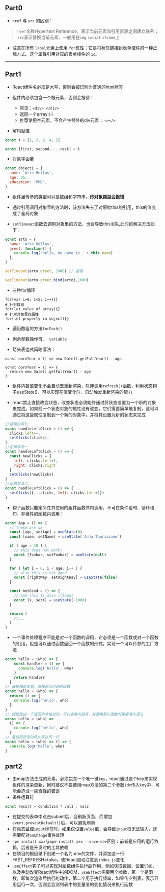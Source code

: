 ## Part0
- `href` 与 `src` 的区别：
> `href`全称Hypertext Reference，表示当前元素和引用资源之间建立联系；`src`表示替换当前元素，一般用在`img` `script` `iframe`上

- 注意在所有 `label`元素上使用 `for`属性；它是将标签链接到表单控件的一种正规方式。这个属性引用对应的表单控件的 `id`。
---
## Part1
- React组件名必须是大写，否则会被识别为普通的html标签

- 组件内必须包含一个根元素，否则会报错：
  -  常见：`<div> </div>`
  -  返回一个array:`[]`
  -  推荐使用空元素，不会产生额外的div元素： `<></>`

- 解构赋值
```javascript
const t = [1, 2, 3, 4, 5]

const [first, second, ...rest] = t
```

- 对象字面量
```javascript
const object1 = {
  name: 'Arto Hellas',
  age: 35,
  education: 'PhD',
}
```

- 组件里传参的类型可以是数组和字符串，**传对象类型会报错**

- 通过引用调用对象里的方法时，该方法失去了对原始this的引用，this的值变成了全局对象
- `setTimeout`函数去调用对象里的方法，也会导致this消失,此时的解决方法如下：
```javascript
const arto = {
  name: 'Arto Hellas',
  greet: function() {
    console.log('hello, my name is ' + this.name)
  },
}

setTimeout(arto.greet, 1000) // 报错

setTimeout(arto.greet.bind(arto),1000)
```

- 三种for循环
```
for(var i=0; i<5; i++){}
# 针对数组
for(let value of array){}
# 针对对象里的属性
for(let property in object){}

```

- 遍历数组的方法`forEach()`
- 剩余参数操作符`...variable`

- 箭头表达式简略写法：
```
const bornYear = () => new Date().getFullYear() - age

const bornYear = () => {
  return new Date().getFullYear() - age
}
```

- 组件内数值变化不会自动去重新渲染，除非调用`refresh()`函数，利用状态钩子useState()，可以实现在值变化时，自动触发重新渲染的能力

- react禁止直接改变状态，改变状态必须始终通过将状态设置为一个新的对象来完成。如果前一个状态对象的属性没有改变，它们需要简单地复制，这可以通过将这些属性复制到一个新的对象中，并将其设置为新的状态来完成

```javascript
//错误的写法
const handleLeftClick = () => {
  clicks.left++;
  setClicks(clicks);
}
//正确写法一
const handleLeftClick = () => {
  const newClicks = {
    left: clicks.left+1,
    right: clicks.right
  }
  setClicks(newClicks)
}
//正确写法二
const handleLeftClick = () => {
  setClicks({...clicks, left: clicks.left+1})
}

```

- 钩子函数只能定义在其使用的组件函数体内调用，不可在条件语句、循环语句、非组件的函数内调用：
```javascript
const App = () => {
  // these are ok
  const [age, setAge] = useState(0)
  const [name, setName] = useState('Juha Tauriainen')

  if ( age > 10 ) {
    // this does not work!
    const [foobar, setFoobar] = useState(null)
  }

  for ( let i = 0; i < age; i++ ) {
    // also this is not good
    const [rightWay, setRightWay] = useState(false)
  }

  const notGood = () => {
    // and this is also illegal
    const [x, setX] = useState(-1000)
  }

  return (
    //...
  )
}
```

- 一个事件处理程序不能是对一个函数的调用，它必须是一个函数或对一个函数的引用，但是可以通过函数返回一个函数的形式，实现一个可以传参的工厂方法
```javascript
const hello = (who) => {
    const handler = () => {
      console.log('hello', who)
    }
    return handler
  }
// 去掉辅助变量，直接返回创建的函数
const hello = (who) => {
  return () => {
    console.log('hello', who)
  }
}
// 函数是由一个返回命令组成的，可以省略大括号，并使用箭头函数的更紧凑的语法
const hello = (who) =>
  () => {
    console.log('hello', who)
  }
// 最后把所有的箭头写在同一行
const hello = (who) => () => {
  console.log('hello', who)
}
```

## part2
- 由map方法生成的元素，必须包含一个唯一键`key`，react通过这个key来实现组件的渲染更新，同时建议不要使用map方法的第二个参数`idx`传入key中，可能会造成一些[奇怪的错误](https://robinpokorny.medium.com/index-as-a-key-is-an-anti-pattern-e0349aece318)
- 条件运算符
```javascript
const result = condition ? val1 : val2
```
- 在提交的表单中点击submit后，会刷新页面，而增加`event.preventDefault()`后，可以避免刷新
- 在动态监控`input`标签时，如果仅设置`value`值，会导致`input`框无法输入，还需要配对`onChange`事件处理
- `npm install xxx`与`npm install xxx --save-dev`区别：前者是应用的运行依赖，后者是开发时的工具依赖
- 在项目的根目录下创建一个名为.env的文件，并添加这一行FAST_REFRESH=false，使React自动注意到`index.js`变化
- `useEffect`钩子可以实现对函数组件执行副作用，例如获取数据、设置订阅、以及手动改变React组件中的DOM，`useEffect`需要两个参数，第一个是函数，即每次渲染后执行的动作，第二个用于执行频率，如果传空列表，表示只用运行一次，否则会监测列表中的变量值的变化情况来执行函数